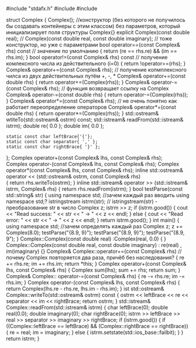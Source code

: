 #include "stdafx.h"
#include <iostream>
#include <sstream>

struct Complex {
    Complex(); //конструктор (без которого не получилось бы создавать контейнеры с этим классом) без параметров, который инициализирует поля структуры Complex{}
    explicit Complex(const double real); // 
    Complex(const double real, const double imaginary);  // тоже конструктор, но уже с параметрами
    bool operator==(const Complex& rhs) const // значение по умолчанию
    {
        return (re == rhs.re) && (im == rhs.im);
    }
    bool operator!=(const Complex& rhs) const // получение комлексного числа из действительного (i=0)
    {
        return !operator==(rhs); 
    }
    Complex& operator+=(const Complex& rhs); // получение копмплексного чилса из двух действительных путём +, -, *
    Complex& operator+=(const double rhs)
    {
        return operator+=(Complex(rhs));
    }
    Complex& operator-=(const Complex& rhs); // функция возвращает ссылку на Complex
    Complex& operator-=(const double rhs)
    {
        return operator-=(Complex(rhs));
    }
    Complex& operator*=(const Complex& rhs); // не очень понятно как работает переопределение операторов
    Complex& operator*=(const double rhs)
    {
        return operator*=(Complex(rhs));
    }
    std::ostream& wtiteTo(std::ostream& ostrm) const; 
    std::istream& readFrom(std::istream& istrm);
    double re{ 0.0 };
    double im{ 0.0 };

    static const char leftBrace{'{'};
    static const char separator{ ',' };
    static const char rightBrace{ '}' };
};
Complex operator+(const Complex& lhs, const Complex& rhs);  
Complex operator-(const Complex& lhs, const Complex& rhs); 
Complex operator*(const Complex& lhs, const Complex& rhs);
inline std::ostream& operator << (std::ostream& ostrm, const Complex& rhs)  
{
    return rhs.writeTo(ostrm);
}
inline std::istream& operator >> (std::istream& istrm, Complex& rhs)
{
    return rhs.readFrom(istrm);
}
bool testParse(const std::string& str)
{
    using namespace std; //зачем каждый раз вводить using namespace std;?
    istringstream istrm(str); // istringstream(str) - преобразование str в число
    Complex z; 
    istrm >> z;
    if (istrm.good())
    {
        cout << "Read success: " << str << " -> " << z << endl;
    }
    else {
        cout << "Read error: " << str << " -> " << z << endl;
    }
    return istrm.good();
}
int main()
{
    using namespace std; //зачем определять каждый раз
    Complex z; 
    z += Complex(8.0);
    testParse("{8.9, 9}");
    testParse("{8.9,  9}");
    testParse("{8.9, 9");
}
Complex::Complex(const double real)
    :Complex(real, 0.0)
{
}
Complex::Complex(const double real, const double imaginary)
    : re(real)
    , im(imaginary)
{}
Complex& Complex::operator+=(const Complex& rhs) //почему Complex повторяется два раза, причёб без наследования? 
{
    re += rhs.re;
    im += rhs.im;
    return *this;
}
Complex operator+(const Complex& lhs, const Complex& rhs)
{
    Complex sum(lhs);
    sum += rhs;
    return sum;
}
Complex& Complex:: operator-=(const Complex& rhs)
{
    re -= rhs.re;
    im -= rhs.im;
}
Complex operator-(const Complex& lhs, const Complex& rhs)
{
    return Complex(lhs.re - rhs.re, lhs.im - rhs.im);
}
ist
std::ostream& Complex::writeTo(std::ostream& ostrm) const
{
    ostrm << leftBrace << re << separator << im << rightBrace;
    return ostrm;
}
std::istream& Complex::readFrom(std::istream& istrm)
{
    char leftBrace(0);
    double real(0.0);
    double imaginary(0);
    char rightBrace(0);
    istrm >> leftBrace >> real >> separator >> imaginary >> rightBrace;
    if (istrm.good())
    {
        if ((Complex::leftBrace == leftBrace) && (Complex::rightBrace == rightBrace))
        {
            re = real;
            im = imaginary;
        }
        else
        {
            istrm.setstate(std::ios_base::failbit);
        }
    }
    return istrm;
}
